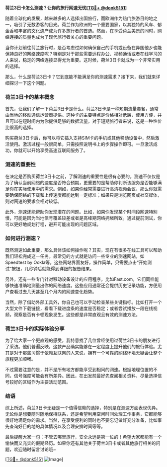 **荷兰3日卡怎么测速？让你的旅行网速无忧[[TG💪+ @donk5151](https://t.me/s/donk5151)]**

随着全球化的发展，越来越多的人选择出国旅行，而欧洲作为热门旅游目的地之一，吸引了无数游客的目光。荷兰作为欧洲的一个重要国家，以其独特的风车、郁金香和丰富的文化遗产成为许多旅行者的首选。然而，在享受荷兰美景的同时，网络连接的质量也成为了现代旅行者关心的重要问题。

当你计划前往荷兰旅行时，是否考虑过如何确保自己的手机或设备在异国他乡也能保持良好的网络速度呢？特别是对于那些需要远程办公、视频通话或者在线学习的人来说，稳定的网络连接显得尤为重要。这时候，荷兰3日卡就成为一个非常实用的选择。

那么，什么是荷兰3日卡？它到底能不能满足你的测速需求？接下来，我们就来详细探讨一下这个问题。

### 荷兰3日卡的基本概念

首先，让我们了解一下荷兰3日卡是什么。荷兰3日卡是一种短期流量套餐，通常由当地的移动通信运营商提供。这种卡的主要特点是价格相对低廉，使用方便，并且可以在短时间内为你提供足够的数据流量。对于短期旅行者来说，这是一种性价比很高的选择。

购买荷兰3日卡后，你可以将它插入支持SIM卡的手机或其他移动设备中，然后激活使用。激活过程一般很简单，只需按照说明书上的步骤操作即可。一旦激活成功，你就可以开始享受高速互联网服务了。

### 测速的重要性

在决定是否购买荷兰3日卡之前，了解测速的重要性是很有必要的。测速不仅仅是为了确认当前网络的速度是否符合预期，更重要的是帮助你判断该服务是否能够满足你在实际使用中的需求。例如，如果你经常需要进行高清视频会议，那么你就需要确保网络的下载和上传速度都能达到一定标准；如果只是浏览网页或社交媒体，则对网速的要求会相对较低。

此外，测速还能帮助你发现潜在的问题。比如，如果你发现某个时间段网速特别慢，可能是因为当地信号覆盖较差或者是高峰期网络拥堵所致。通过提前测试，你可以更好地规划行程，避开可能出现的问题区域。

### 如何进行测速？

既然测速如此重要，那么具体该如何操作呢？其实，现在有很多在线工具可以帮助我们轻松完成这一任务。最常见的方式就是访问一些专业的测速网站，如Speedtest by Ookla等。这些网站界面友好，操作简单，只需要点击“开始测试”按钮，几秒钟后就能得到详细的报告结果。

另外，还有一些专门针对移动设备设计的应用程序，比如Fast.com，它们同样能够快速准确地测量出你的网络速度。这些应用通常还会提供历史记录功能，方便用户查看过去几天甚至几个月内的网速变化趋势。

当然，除了借助外部工具外，你自己也可以手动检查某些关键指标。比如打开一个大型文件下载链接，看看下载进度条的速度是否稳定；或者尝试播放一段在线视频，观察是否有卡顿现象发生。这些都是非常直观且有效的测速方法。

### 荷兰3日卡的实际体验分享

为了给大家一个更直观的感受，我特意找了几位曾经使用过荷兰3日卡的朋友进行了采访。他们普遍反映，这款产品确实能够在一定程度上提升他们的旅行体验。尤其是对于那些习惯于依赖互联网的人来说，拥有一个可靠的网络环境无疑会让整个旅程更加顺畅。

不过需要注意的是，并不是所有地方都能享受到相同的网速。根据地理位置的不同，信号强度可能会有所差异。因此，在出发前最好先查阅相关资料，尽量选择信号较好的区域作为主要活动范围。

### 结语

综上所述，荷兰3日卡无疑是一个值得信赖的选择，特别是在测速方面表现优异。无论你是想要随时随地保持联系，还是希望利用空闲时间处理工作事务，它都能够很好地满足你的需求。当然，在享受便利的同时也不要忘记做好充分准备，比如事先查询好目的地的具体情况以及合理安排时间等等。

最后提醒大家一句：不管去哪里旅行，安全永远是第一位的！希望大家都能有一个愉快而又充实的假期经历。如果你还有其他关于荷兰3日卡或者其他旅行相关的问题，欢迎随时留言讨论哦~

[[TG💪+ @donk5151](https://t.me/s/donk5151) ![Image](https://i.postimg.cc/rwNCRYN7/Snipaste-2025-04-30-17-27-05.png)]